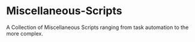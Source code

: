 # Miscellaneous-Scripts
A Collection of Miscellaneous Scripts ranging from task automation to the more complex.
